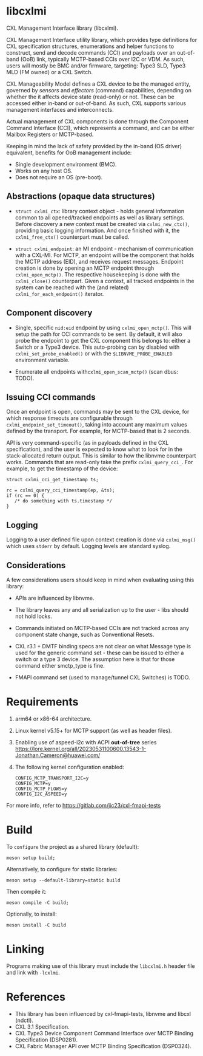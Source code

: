# libcxlmi

CXL Management Interface library (libcxlmi).

CXL Management Interface utility library, which provides type definitions
for CXL specification structures, enumerations and helper functions to
construct, send and decode commands (CCI) and payloads over an out-of-band
(OoB) link, typically MCTP-based CCIs over I2C or VDM. As such, users will
mostly be BMC and/or firmware, targeting: Type3 SLD, Type3 MLD (FM owned)
or a CXL Switch.

CXL Manageability Model defines a CXL device to be the managed entity,
governed by *sensors* and *effectors* (command) capabilities, depending
on whether the it affects device state (read-only) or not. These can be
accessed either in-band or out-of-band. As such, CXL supports various
management interfaces and interconnects.

Actual management of CXL components is done through the Component Command
Interface (CCI), which represents a command, and can be either Mailbox
Registers or MCTP-based.

Keeping in mind the lack of safety provided by the in-band (OS driver)
equivalent, benefits for OoB management include:
- Single development environment (BMC).
- Works on any host OS.
- Does not require an OS (pre-boot).

Abstractions (opaque data structures)
-------------------------------------
- `struct cxlmi_ctx`: library context object - holds general information
common to all opened/tracked endpoints as well as library settings. Before
discovery a new context must be created via `cxlmi_new_ctx()`, providing
basic logging information. And once finished with it, the `cxlmi_free_ctx()`
counterpart must be called.

- `struct cxlmi_endpoint`: an MI endpoint - mechanism of communication with
a CXL-MI. For MCTP, an endpoint will be the component that holds
the MCTP address (EID), and receives request messages. Endpoint creation
is done by opening an MCTP endpoint through `cxlmi_open_mctp()`. The respective
housekeeping is done with the `cxlmi_close()` counterpart. Given a context,
all tracked endpoints in the system can be reached with the (and related)
`cxlmi_for_each_endpoint()` iterator.

Component discovery
-------------------
- Single, specific `nid:eid` endpoint by using `cxlmi_open_mctp()`. This will
  setup the path for CCI commands to be sent. By default, it will also probe
  the endpoint to get the CXL component this belongs to: either a Switch or a
  Type3 device. This auto-probing can by disabled with `cxlmi_set_probe_enabled()`
  or with the `$LIBNVME_PROBE_ENABLED` environment variable.

- Enumerate all endpoints with`cxlmi_open_scan_mctp()` (scan dbus: TODO).

Issuing CCI commands
--------------------
Once an endpoint is open, commands may be sent to the CXL device, for which
response timeouts are configurable through `cxlmi_endpoint_set_timeout()`,
taking into account any maximum values defined by the transport. For example,
for MCTP-based that is 2 seconds.

API is very command-specific (as in payloads defined in the CXL specification),
and the user is expected to know what to look for in the stack-allocated return
output. This is similar to how the libnvme counterpart works. Commands that are
read-only take the prefix `cxlmi_query_cci_`. For example, to get the timestamp
of the device:

   ```
   struct cxlmi_cci_get_timestamp ts;

   rc = cxlmi_query_cci_timestamp(ep, &ts);
   if (rc == 0) {
	  /* do something with ts.timestamp */
   }
   ```

Logging
-------
Logging to a user defined file upon context creation is done via  `cxlmi_msg()`
which uses `stderr` by default. Logging levels are standard syslog.

Considerations
--------------
A few considerations users should keep in mind when evaluating using this library:

- APIs are influenced by libnvme.

- The library leaves any and all serialization up to the user - libs should not
hold locks.

- Commands initiated on MCTP-based CCIs are not tracked across any component state
change, such as Conventional Resets.

- CXL r3.1 + DMTF binding specs are not clear on what Message type is used for the
generic command set - these can be issued to either a switch or a type 3 device.
The assumption here is that for those command either smctp_type is fine.

- FMAPI command set (used to manage/tunnel CXL Switches) is TODO.

Requirements
============
1. arm64 or x86-64 architecture.

2. Linux kernel v5.15+ for MCTP support (as well as header files).

3. Enabling use of aspeed-i2c with ACPI **out-of-tree** series
   https://lore.kernel.org/all/20230531100600.13543-1-Jonathan.Cameron@huawei.com/

4. The following kernel configuration enabled:
   ```
   CONFIG_MCTP_TRANSPORT_I2C=y
   CONFIG_MCTP=y
   CONFIG_MCTP_FLOWS=y
   CONFIG_I2C_ASPEED=y
   ```

For more info, refer to https://gitlab.com/jic23/cxl-fmapi-tests

Build
=====
To `configure` the project as a shared library (default):

```
meson setup build;
```
Alternatively, to configure for static libraries:
```
meson setup --default-library=static build
```
Then compile it:
```
meson compile -C build;
```
Optionally, to install:
```
meson install -C build
```

Linking
=======

Programs making use of this library must include the `libcxlmi.h` header file
and link with `-lcxlmi`.

References
==========
- This library has been influenced by cxl-fmapi-tests, libnvme and libcxl (ndctl).
- CXL 3.1 Specification.
- CXL Type3 Device Component Command Interface over MCTP Binding Specification (DSP0281).
- CXL Fabric Manager API over MCTP Binding Specification (DSP0324).
